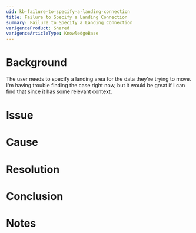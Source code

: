 ```yaml
---
uid: kb-failure-to-specify-a-landing-connection
title: Failure to Specify a Landing Connection
summary: Failure to Specify a Landing Connection
varigenceProduct: Shared
varigenceArticleType: KnowledgeBase
---
```

# Background
The user needs to specify a landing area for the data they're trying to move. I'm having trouble finding the case right now, but it would be great if I can find that since it has some relevant context.

# Issue

# Cause

# Resolution

# Conclusion

# Notes
